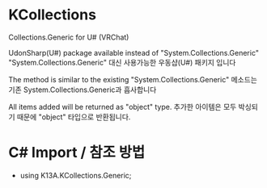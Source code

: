 # KCollections
Collections.Generic for U# (VRChat)

UdonSharp(U#) package available instead of "System.Collections.Generic"
"System.Collections.Generic" 대신 사용가능한 우동샵(U#) 패키지 입니다

The method is similar to the existing "System.Collections.Generic"
메소드는 기존 System.Collections.Generic과 흡사합니다

All items added will be returned as "object" type.
추가한 아이템은 모두 박싱되기 때문에 "object" 타입으로 반환됩니다.

# C# Import / 참조 방법
 - using K13A.KCollections.Generic;
 
